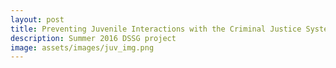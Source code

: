 ```yaml
---
layout: post
title: Preventing Juvenile Interactions with the Criminal Justice System
description: Summer 2016 DSSG project
image: assets/images/juv_img.png
---
```


